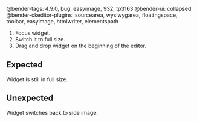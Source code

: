 @bender-tags: 4.9.0, bug, easyimage, 932, tp3163
@bender-ui: collapsed
@bender-ckeditor-plugins: sourcearea, wysiwygarea, floatingspace, toolbar, easyimage, htmlwriter, elementspath

1. Focus widget.
2. Switch it to full size.
3. Drag and drop widget on the beginning of the editor.

## Expected

Widget is still in full size.

## Unexpected

Widget switches back to side image.
